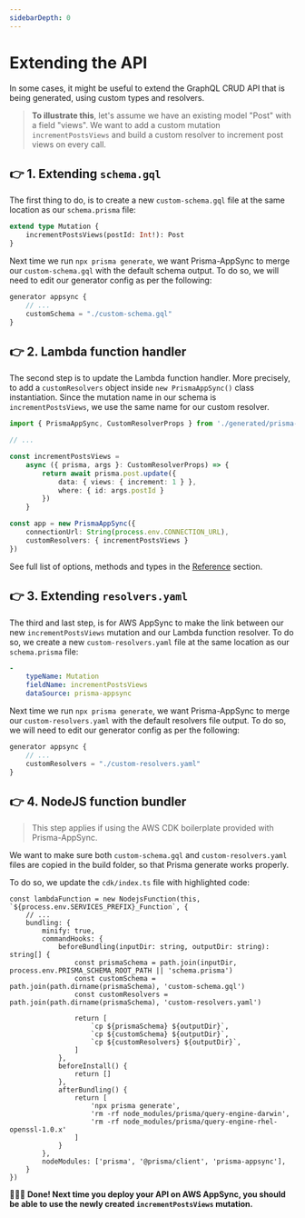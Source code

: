 ```yaml
---
sidebarDepth: 0
---
```


# Extending the API

In some cases, it might be useful to extend the GraphQL CRUD API that is being generated, using custom types and resolvers.

> **To illustrate this**, let's assume we have an existing model "Post" with a field "views". We want to add a custom mutation `incrementPostsViews` and build a custom resolver to increment post views on every call.

## 👉 1. Extending `schema.gql`

The first thing to do, is to create a new `custom-schema.gql` file at the same location as our `schema.prisma` file:

```graphql
extend type Mutation {
    incrementPostsViews(postId: Int!): Post
}
```

Next time we run `npx prisma generate`, we want Prisma-AppSync to merge our `custom-schema.gql` with the default schema output. To do so, we will need to edit our generator config as per the following:

```typescript
generator appsync {
    // ...
    customSchema = "./custom-schema.gql"
}
```

## 👉 2. Lambda function handler

The second step is to update the Lambda function handler. More precisely, to add a `customResolvers` object inside `new PrismaAppSync()` class instantiation. Since the mutation name in our schema is `incrementPostsViews`, we use the same name for our custom resolver.

```typescript
import { PrismaAppSync, CustomResolverProps } from './generated/prisma-appsync/client'

// ...

const incrementPostsViews = 
    async ({ prisma, args }: CustomResolverProps) => {
        return await prisma.post.update({
            data: { views: { increment: 1 } },
            where: { id: args.postId }
        })
    }

const app = new PrismaAppSync({
    connectionUrl: String(process.env.CONNECTION_URL),
    customResolvers: { incrementPostsViews }
})
```

See full list of options, methods and types in the [Reference](/reference) section.

## 👉 3. Extending `resolvers.yaml`

The third and last step, is for AWS AppSync to make the link between our new `incrementPostsViews` mutation and our Lambda function resolver. To do so, we create a new `custom-resolvers.yaml` file at the same location as our `schema.prisma` file:

```yaml
-   
    typeName: Mutation
    fieldName: incrementPostsViews
    dataSource: prisma-appsync
```

Next time we run `npx prisma generate`, we want Prisma-AppSync to merge our `custom-resolvers.yaml` with the default resolvers file output. To do so, we will need to edit our generator config as per the following:

```typescript
generator appsync {
    // ...
    customResolvers = "./custom-resolvers.yaml"
}
```

## 👉 4. NodeJS function bundler

> This step applies if using the AWS CDK boilerplate provided with Prisma-AppSync.

We want to make sure both `custom-schema.gql` and `custom-resolvers.yaml` files are copied in the build folder, so that Prisma generate works properly.

To do so, we update the `cdk/index.ts` file with highlighted code:

```typescript{7-15}
const lambdaFunction = new NodejsFunction(this, `${process.env.SERVICES_PREFIX}_Function`, {
    // ...
    bundling: {
        minify: true,
        commandHooks: {
            beforeBundling(inputDir: string, outputDir: string): string[] {
                const prismaSchema = path.join(inputDir, process.env.PRISMA_SCHEMA_ROOT_PATH || 'schema.prisma')
                const customSchema = path.join(path.dirname(prismaSchema), 'custom-schema.gql')
                const customResolvers = path.join(path.dirname(prismaSchema), 'custom-resolvers.yaml')

                return [
                    `cp ${prismaSchema} ${outputDir}`,
                    `cp ${customSchema} ${outputDir}`,
                    `cp ${customResolvers} ${outputDir}`,
                ]
            },
            beforeInstall() {
                return []
            },
            afterBundling() {
                return [
                    'npx prisma generate', 
                    'rm -rf node_modules/prisma/query-engine-darwin', 
                    'rm -rf node_modules/prisma/query-engine-rhel-openssl-1.0.x'
                ]
            }
        },
        nodeModules: ['prisma', '@prisma/client', 'prisma-appsync'],
    }
})
```

🚀🚀🚀 **Done! Next time you deploy your API on AWS AppSync, you should be able to use the newly created `incrementPostsViews` mutation.**
